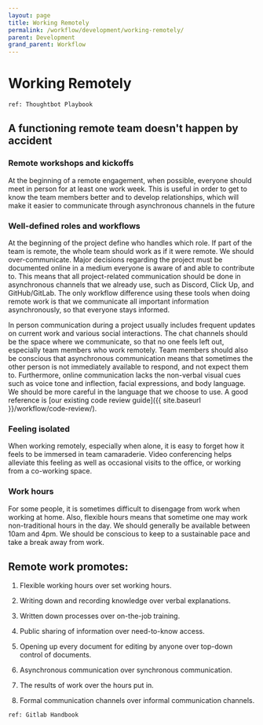 ```yaml
---
layout: page
title: Working Remotely
permalink: /workflow/development/working-remotely/
parent: Development
grand_parent: Workflow
---
```


# Working Remotely

`ref: Thoughtbot Playbook`

## A functioning remote team doesn't happen by accident

### Remote workshops and kickoffs

At the beginning of a remote engagement, when possible, everyone should meet in person for at least one work week. This is useful in order to get to know the team members better and to develop relationships, which will make it easier to communicate through asynchronous channels in the future

### Well-defined roles and workflows

At the beginning of the project define who handles which role. If part of the team is remote, the whole team should work as if it were remote. We should over-communicate. Major decisions regarding the project must be documented online in a medium everyone is aware of and able to contribute to. This means that all project-related communication should be done in asynchronous channels that we already use, such as Discord, Click Up, and GitHub/GitLab. The only workflow difference using these tools when doing remote work is that we communicate all important information asynchronously, so that everyone stays informed.

In person communication during a project usually includes frequent updates on current work and various social interactions. The chat channels should be the space where we communicate, so that no one feels left out, especially team members who work remotely. Team members should also be conscious that asynchronous communication means that sometimes the other person is not immediately available to respond, and not expect them to. Furthermore, online communication lacks the non-verbal visual cues such as voice tone and inflection, facial expressions, and body language. We should be more careful in the language that we choose to use. A good reference is [our existing code review guide]({{ site.baseurl }}/workflow/code-review/). 

### Feeling isolated

When working remotely, especially when alone, it is easy to forget how it feels to be immersed in team camaraderie. Video conferencing helps alleviate this feeling as well as occasional visits to the office, or working from a co-working space.

### Work hours

For some people, it is sometimes difficult to disengage from work when working at home. Also, flexible hours means that sometime one may work non-traditional hours in the day. We should generally be available between 10am and 4pm. We should be conscious to keep to a sustainable pace and take a break away from work.

## Remote work promotes:

1. Flexible working hours over set working hours.

1. Writing down and recording knowledge over verbal explanations.

1. Written down processes over on-the-job training.

1. Public sharing of information over need-to-know access.

1. Opening up every document for editing by anyone over top-down control of documents.

1. Asynchronous communication over synchronous communication.

1. The results of work over the hours put in.

1. Formal communication channels over informal communication channels.

`ref: Gitlab Handbook`